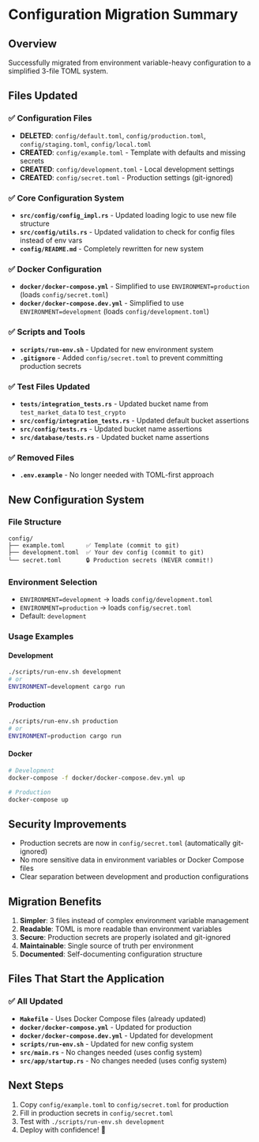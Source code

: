 # Configuration Migration Summary

## Overview
Successfully migrated from environment variable-heavy configuration to a simplified 3-file TOML system.

## Files Updated

### ✅ Configuration Files
- **DELETED**: `config/default.toml`, `config/production.toml`, `config/staging.toml`, `config/local.toml`
- **CREATED**: `config/example.toml` - Template with defaults and missing secrets
- **CREATED**: `config/development.toml` - Local development settings
- **CREATED**: `config/secret.toml` - Production settings (git-ignored)

### ✅ Core Configuration System
- **`src/config/config_impl.rs`** - Updated loading logic to use new file structure
- **`src/config/utils.rs`** - Updated validation to check for config files instead of env vars
- **`config/README.md`** - Completely rewritten for new system

### ✅ Docker Configuration
- **`docker/docker-compose.yml`** - Simplified to use `ENVIRONMENT=production` (loads `config/secret.toml`)
- **`docker/docker-compose.dev.yml`** - Simplified to use `ENVIRONMENT=development` (loads `config/development.toml`)

### ✅ Scripts and Tools
- **`scripts/run-env.sh`** - Updated for new environment system
- **`.gitignore`** - Added `config/secret.toml` to prevent committing production secrets

### ✅ Test Files Updated
- **`tests/integration_tests.rs`** - Updated bucket name from `test_market_data` to `test_crypto`
- **`src/config/integration_tests.rs`** - Updated default bucket assertions
- **`src/config/tests.rs`** - Updated bucket name assertions
- **`src/database/tests.rs`** - Updated bucket name assertions

### ✅ Removed Files
- **`.env.example`** - No longer needed with TOML-first approach

## New Configuration System

### File Structure
```
config/
├── example.toml      ✅ Template (commit to git)
├── development.toml  ✅ Your dev config (commit to git)  
└── secret.toml       🔒 Production secrets (NEVER commit!)
```

### Environment Selection
- `ENVIRONMENT=development` → loads `config/development.toml`
- `ENVIRONMENT=production` → loads `config/secret.toml`
- Default: `development`

### Usage Examples

#### Development
```bash
./scripts/run-env.sh development
# or
ENVIRONMENT=development cargo run
```

#### Production
```bash
./scripts/run-env.sh production
# or
ENVIRONMENT=production cargo run
```

#### Docker
```bash
# Development
docker-compose -f docker/docker-compose.dev.yml up

# Production
docker-compose up
```

## Security Improvements
- Production secrets are now in `config/secret.toml` (automatically git-ignored)
- No more sensitive data in environment variables or Docker Compose files
- Clear separation between development and production configurations

## Migration Benefits
1. **Simpler**: 3 files instead of complex environment variable management
2. **Readable**: TOML is more readable than environment variables
3. **Secure**: Production secrets are properly isolated and git-ignored
4. **Maintainable**: Single source of truth per environment
5. **Documented**: Self-documenting configuration structure

## Files That Start the Application

### ✅ All Updated
- **`Makefile`** - Uses Docker Compose files (already updated)
- **`docker/docker-compose.yml`** - Updated for production
- **`docker/docker-compose.dev.yml`** - Updated for development
- **`scripts/run-env.sh`** - Updated for new config system
- **`src/main.rs`** - No changes needed (uses config system)
- **`src/app/startup.rs`** - No changes needed (uses config system)

## Next Steps
1. Copy `config/example.toml` to `config/secret.toml` for production
2. Fill in production secrets in `config/secret.toml`
3. Test with `./scripts/run-env.sh development`
4. Deploy with confidence! 🚀
